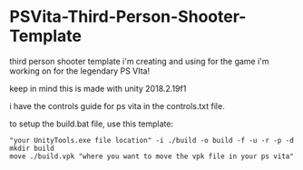 # PSVita-Third-Person-Shooter-Template
third person shooter template i'm creating and using for the game i'm working on for the legendary PS VIta!

keep in mind this is made with unity 2018.2.19f1

i have the controls guide for ps vita in the controls.txt file.

to setup the build.bat file, use this template:

	"your UnityTools.exe file location" -i ./build -o build -f -u -r -p -d
	mkdir build
	move ./build.vpk "where you want to move the vpk file in your ps vita"

